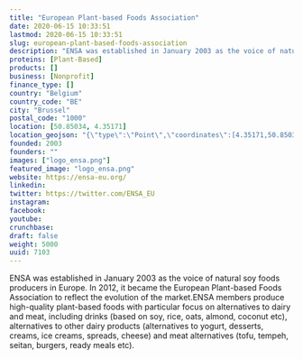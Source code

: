 ```yaml
---
title: "European Plant-based Foods Association"
date: 2020-06-15 10:33:51
lastmod: 2020-06-15 10:33:51
slug: european-plant-based-foods-association
description: "ENSA was established in January 2003 as the voice of natural soy foods producers in Europe. In 2012, it  became the European Plant-based Foods Association to reflect the evolution of the market.ENSA members produce high-quality plant-based foods with particular focus on alternatives to dairy and meat, including drinks (based on soy, rice, oats, almond, coconut etc), alternatives to other dairy products (alternatives to yogurt, desserts, creams, ice creams, spreads, cheese) and meat alternatives (tofu, tempeh, seitan, burgers, ready meals etc)."
proteins: [Plant-Based]
products: []
business: [Nonprofit]
finance_type: []
country: "Belgium"
country_code: "BE"
city: "Brussel"
postal_code: "1000"
location: [50.85034, 4.35171]
location_geojson: "{\"type\":\"Point\",\"coordinates\":[4.35171,50.85034]}"
founded: 2003
founders: ""
images: ["logo_ensa.png"]
featured_image: "logo_ensa.png"
website: https://ensa-eu.org/
linkedin: 
twitter: https://twitter.com/ENSA_EU
instagram: 
facebook: 
youtube: 
crunchbase: 
draft: false
weight: 5000
uuid: 7103
---
```

ENSA was established in January 2003 as the voice of natural soy foods producers in Europe. In 2012, it  became the European Plant-based Foods Association to reflect the evolution of the market.ENSA members produce high-quality plant-based foods with particular focus on alternatives to dairy and meat, including drinks (based on soy, rice, oats, almond, coconut etc), alternatives to other dairy products (alternatives to yogurt, desserts, creams, ice creams, spreads, cheese) and meat alternatives (tofu, tempeh, seitan, burgers, ready meals etc).
